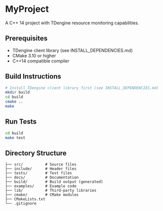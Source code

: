 # MyProject

A C++ 14 project with TDengine resource monitoring capabilities.

## Prerequisites

- TDengine client library (see INSTALL_DEPENDENCIES.md)
- CMake 3.10 or higher
- C++14 compatible compiler

## Build Instructions

```bash
# Install TDengine client library first (see INSTALL_DEPENDENCIES.md)
mkdir build
cd build
cmake ..
make
```

## Run Tests

```bash
cd build
make test
```

## Directory Structure

```
├── src/          # Source files
├── include/      # Header files
├── tests/        # Test files
├── docs/         # Documentation
├── build/        # Build output (generated)
├── examples/     # Example code
├── lib/          # Third-party libraries
├── cmake/        # CMake modules
├── CMakeLists.txt
└── .gitignore
```